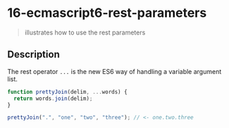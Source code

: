 # 16-ecmascript6-rest-parameters
> illustrates how to use the rest parameters

## Description
The rest operator `...` is the new ES6 way of handling a variable argument list.

```javascript
function prettyJoin(delim, ...words) {
  return words.join(delim);
}

prettyJoin(".", "one", "two", "three"); // <- one.two.three
```